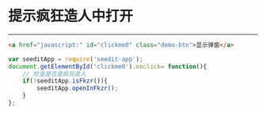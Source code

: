 # 提示疯狂造人中打开

---

````html
<a href="javascript:" id="clickme0" class="demo-btn">显示弹窗</a>
````


````javascript
var seeditApp = require('seedit-app');
document.getElementById('clickme0').onclick= function(){
	// 检查是否是疯狂造人
	if(!seeditApp.isFkzr()){
		seeditApp.openInFkzr();
	}
};
````